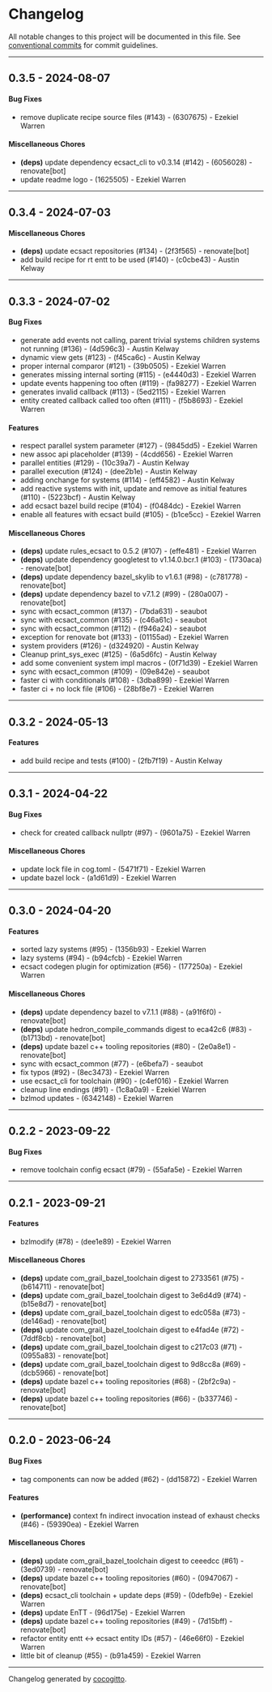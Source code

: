 # Changelog
All notable changes to this project will be documented in this file. See [conventional commits](https://www.conventionalcommits.org/) for commit guidelines.

- - -
## 0.3.5 - 2024-08-07
#### Bug Fixes
- remove duplicate recipe source files (#143) - (6307675) - Ezekiel Warren
#### Miscellaneous Chores
- **(deps)** update dependency ecsact_cli to v0.3.14 (#142) - (6056028) - renovate[bot]
- update readme logo - (1625505) - Ezekiel Warren

- - -

## 0.3.4 - 2024-07-03
#### Miscellaneous Chores
- **(deps)** update ecsact repositories (#134) - (2f3f565) - renovate[bot]
- add build recipe for rt entt to be used (#140) - (c0cbe43) - Austin Kelway

- - -

## 0.3.3 - 2024-07-02
#### Bug Fixes
- generate add events not calling, parent trivial systems children systems not running (#136) - (4d596c3) - Austin Kelway
- dynamic view gets (#123) - (f45ca6c) - Austin Kelway
- proper internal comparor (#121) - (39b0505) - Ezekiel Warren
- generates missing internal sorting (#115) - (e4440d3) - Ezekiel Warren
- update events happening too often (#119) - (fa98277) - Ezekiel Warren
- generates invalid callback (#113) - (5ed2115) - Ezekiel Warren
- entity created callback called too often (#111) - (f5b8693) - Ezekiel Warren
#### Features
- respect parallel system parameter (#127) - (9845dd5) - Ezekiel Warren
- new assoc api placeholder (#139) - (4cdd656) - Ezekiel Warren
- parallel entities (#129) - (10c39a7) - Austin Kelway
- parallel execution (#124) - (dee2b1e) - Austin Kelway
- adding onchange for systems (#114) - (eff4582) - Austin Kelway
- add reactive systems with init, update and remove as initial features (#110) - (5223bcf) - Austin Kelway
- add ecsact bazel build recipe (#104) - (f0484dc) - Ezekiel Warren
- enable all features with ecsact build (#105) - (b1ce5cc) - Ezekiel Warren
#### Miscellaneous Chores
- **(deps)** update rules_ecsact to 0.5.2 (#107) - (effe481) - Ezekiel Warren
- **(deps)** update dependency googletest to v1.14.0.bcr.1 (#103) - (1730aca) - renovate[bot]
- **(deps)** update dependency bazel_skylib to v1.6.1 (#98) - (c781778) - renovate[bot]
- **(deps)** update dependency bazel to v7.1.2 (#99) - (280a007) - renovate[bot]
- sync with ecsact_common (#137) - (7bda631) - seaubot
- sync with ecsact_common (#135) - (c46a61c) - seaubot
- sync with ecsact_common (#112) - (f946a24) - seaubot
- exception for renovate bot (#133) - (01155ad) - Ezekiel Warren
- system providers (#126) - (d324920) - Austin Kelway
- Cleanup print_sys_exec (#125) - (6a5d6fc) - Austin Kelway
- add some convenient system impl macros - (0f71d39) - Ezekiel Warren
- sync with ecsact_common (#109) - (09e842e) - seaubot
- faster ci with conditionals (#108) - (3dba899) - Ezekiel Warren
- faster ci + no lock file (#106) - (28bf8e7) - Ezekiel Warren

- - -

## 0.3.2 - 2024-05-13
#### Features
- add build recipe and tests (#100) - (2fb7f19) - Austin Kelway

- - -

## 0.3.1 - 2024-04-22
#### Bug Fixes
- check for created callback nullptr (#97) - (9601a75) - Ezekiel Warren
#### Miscellaneous Chores
- update lock file in cog.toml - (5471f71) - Ezekiel Warren
- update bazel lock - (a1d61d9) - Ezekiel Warren

- - -

## 0.3.0 - 2024-04-20
#### Features
- sorted lazy systems (#95) - (1356b93) - Ezekiel Warren
- lazy systems (#94) - (b94cfcb) - Ezekiel Warren
- ecsact codegen plugin for optimization (#56) - (177250a) - Ezekiel Warren
#### Miscellaneous Chores
- **(deps)** update dependency bazel to v7.1.1 (#88) - (a91f6f0) - renovate[bot]
- **(deps)** update hedron_compile_commands digest to eca42c6 (#83) - (b1713bd) - renovate[bot]
- **(deps)** update bazel c++ tooling repositories (#80) - (2e0a8e1) - renovate[bot]
- sync with ecsact_common (#77) - (e6befa7) - seaubot
- fix typos (#92) - (8ec3473) - Ezekiel Warren
- use ecsact_cli for toolchain (#90) - (c4ef016) - Ezekiel Warren
- cleanup line endings (#91) - (1c8a0a9) - Ezekiel Warren
- bzlmod updates - (6342148) - Ezekiel Warren

- - -

## 0.2.2 - 2023-09-22
#### Bug Fixes
- remove toolchain config ecsact (#79) - (55afa5e) - Ezekiel Warren

- - -

## 0.2.1 - 2023-09-21
#### Features
- bzlmodify (#78) - (dee1e89) - Ezekiel Warren
#### Miscellaneous Chores
- **(deps)** update com_grail_bazel_toolchain digest to 2733561 (#75) - (b614711) - renovate[bot]
- **(deps)** update com_grail_bazel_toolchain digest to 3e6d4d9 (#74) - (b15e8d7) - renovate[bot]
- **(deps)** update com_grail_bazel_toolchain digest to edc058a (#73) - (de146ad) - renovate[bot]
- **(deps)** update com_grail_bazel_toolchain digest to e4fad4e (#72) - (7ddf8cb) - renovate[bot]
- **(deps)** update com_grail_bazel_toolchain digest to c217c03 (#71) - (0955a83) - renovate[bot]
- **(deps)** update com_grail_bazel_toolchain digest to 9d8cc8a (#69) - (dcb5966) - renovate[bot]
- **(deps)** update bazel c++ tooling repositories (#68) - (2bf2c9a) - renovate[bot]
- **(deps)** update bazel c++ tooling repositories (#66) - (b337746) - renovate[bot]

- - -

## 0.2.0 - 2023-06-24
#### Bug Fixes
- tag components can now be added (#62) - (dd15872) - Ezekiel Warren
#### Features
- **(performance)** context fn indirect invocation instead of exhaust checks (#46) - (59390ea) - Ezekiel Warren
#### Miscellaneous Chores
- **(deps)** update com_grail_bazel_toolchain digest to ceeedcc (#61) - (3ed0739) - renovate[bot]
- **(deps)** update bazel c++ tooling repositories (#60) - (0947067) - renovate[bot]
- **(deps)** ecsact_cli toolchain + update deps (#59) - (0defb9e) - Ezekiel Warren
- **(deps)** update EnTT - (96d175e) - Ezekiel Warren
- **(deps)** update bazel c++ tooling repositories (#49) - (7d15bff) - renovate[bot]
- refactor entity entt <-> ecsact entity IDs (#57) - (46e66f0) - Ezekiel Warren
- little bit of cleanup (#55) - (b91a459) - Ezekiel Warren

- - -

Changelog generated by [cocogitto](https://github.com/cocogitto/cocogitto).
